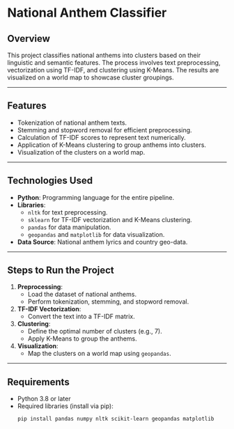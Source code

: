 # National Anthem Classifier

## Overview
This project classifies national anthems into clusters based on their linguistic and semantic features. The process involves text preprocessing, vectorization using TF-IDF, and clustering using K-Means. The results are visualized on a world map to showcase cluster groupings.

---

## Features
- Tokenization of national anthem texts.
- Stemming and stopword removal for efficient preprocessing.
- Calculation of TF-IDF scores to represent text numerically.
- Application of K-Means clustering to group anthems into clusters.
- Visualization of the clusters on a world map.

---

## Technologies Used
- **Python**: Programming language for the entire pipeline.
- **Libraries**:
  - `nltk` for text preprocessing.
  - `sklearn` for TF-IDF vectorization and K-Means clustering.
  - `pandas` for data manipulation.
  - `geopandas` and `matplotlib` for data visualization.
- **Data Source**: National anthem lyrics and country geo-data.

---

## Steps to Run the Project
1. **Preprocessing**:
   - Load the dataset of national anthems.
   - Perform tokenization, stemming, and stopword removal.
2. **TF-IDF Vectorization**:
   - Convert the text into a TF-IDF matrix.
3. **Clustering**:
   - Define the optimal number of clusters (e.g., 7).
   - Apply K-Means to group the anthems.
4. **Visualization**:
   - Map the clusters on a world map using `geopandas`.

---

## Requirements
- Python 3.8 or later
- Required libraries (install via pip):
  ```bash
  pip install pandas numpy nltk scikit-learn geopandas matplotlib
